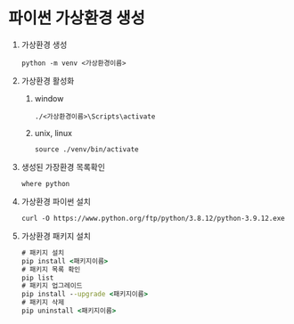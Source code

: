 # 파이썬 가상환경 생성



1. 가상환경 생성

   `python -m venv <가상환경이름>`

2. 가상환경 활성화

   1. window

      `./<가상환경이름>\Scripts\activate `

   2. unix, linux

      `source ./venv/bin/activate `

3. 생성된 가장환경 목록확인

   `where python`

4. 가상환경 파이썬 설치

   `curl -O https://www.python.org/ftp/python/3.8.12/python-3.9.12.exe`

5. 가상환경 패키지 설치

   ``````cmd
   # 패키지 설치
   pip install <패키지이름>
   # 패키지 목록 확인
   pip list
   # 패키지 업그레이드
   pip install --upgrade <패키지이름>
   # 패키지 삭제
   pip uninstall <패키지이름>
   ``````

   